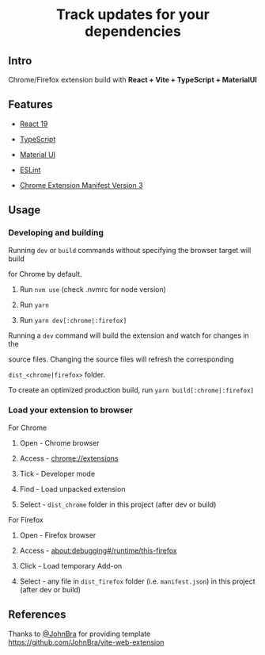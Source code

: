 
<div  align="center">

<h1>Track updates for your dependencies</h1>

</div>

  

## Intro

Chrome/Firefox extension build with <b>React + Vite + TypeScript + MaterialUI</b>

  

## Features

- [React 19](https://reactjs.org/)

- [TypeScript](https://www.typescriptlang.org/)

- [Material UI](https://mui.com/material-ui/)

- [ESLint](https://eslint.org/)

- [Chrome Extension Manifest Version 3](https://developer.chrome.com/docs/extensions/mv3/intro/)

  

## Usage

  

### Developing and building

Running `dev` or `build` commands without specifying the browser target will build

for Chrome by default.

1. Run `nvm use` (check .nvmrc for node version)

3. Run `yarn`

4. Run `yarn dev[:chrome|:firefox]`

  

Running a `dev` command will build the extension and watch for changes in the

source files. Changing the source files will refresh the corresponding

`dist_<chrome|firefox>` folder.

  

To create an optimized production build, run `yarn build[:chrome|:firefox]`

  

### Load your extension to browser

For Chrome

1. Open - Chrome browser

2. Access - [chrome://extensions](chrome://extensions)

3. Tick - Developer mode

4. Find - Load unpacked extension

5. Select - `dist_chrome` folder in this project (after dev or build)

  

For Firefox

1. Open - Firefox browser

2. Access - [about:debugging#/runtime/this-firefox](about:debugging#/runtime/this-firefox)

3. Click - Load temporary Add-on

4. Select - any file in `dist_firefox` folder (i.e. `manifest.json`) in this project (after dev or build)

  

## References

Thanks to [@JohnBra](https://github.com/JohnBra) for providing template https://github.com/JohnBra/vite-web-extension
